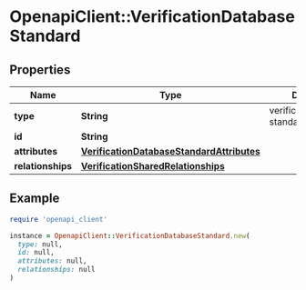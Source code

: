 # OpenapiClient::VerificationDatabaseStandard

## Properties

| Name | Type | Description | Notes |
| ---- | ---- | ----------- | ----- |
| **type** | **String** | verification/database-standard | [optional] |
| **id** | **String** |  | [optional] |
| **attributes** | [**VerificationDatabaseStandardAttributes**](VerificationDatabaseStandardAttributes.md) |  | [optional] |
| **relationships** | [**VerificationSharedRelationships**](VerificationSharedRelationships.md) |  | [optional] |

## Example

```ruby
require 'openapi_client'

instance = OpenapiClient::VerificationDatabaseStandard.new(
  type: null,
  id: null,
  attributes: null,
  relationships: null
)
```

